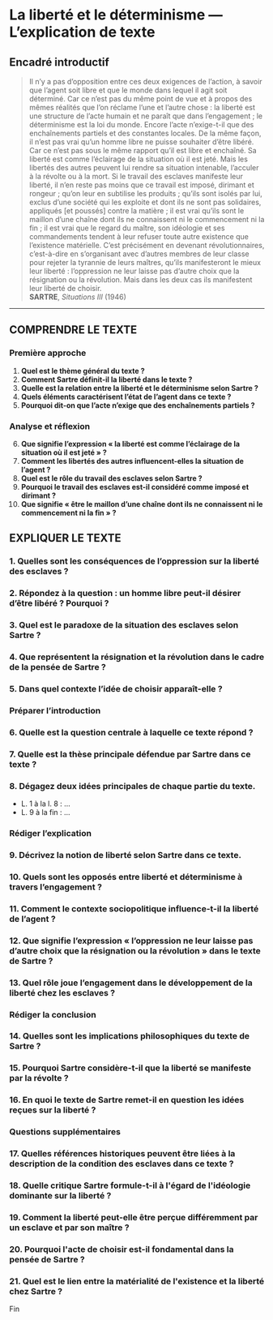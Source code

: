 # La liberté et le déterminisme — L’explication de texte

## Encadré introductif
> Il n’y a pas d’opposition entre ces deux exigences de l’action, à savoir que l’agent soit libre et que le monde dans lequel il agit soit déterminé. Car ce n’est pas du même point de vue et à propos des mêmes réalités que l’on réclame l’une et l’autre chose : la liberté est une structure de l’acte humain et ne paraît que dans l’engagement ; le déterminisme est la loi du monde. Encore l’acte n’exige-t-il que des enchaînements partiels et des constantes locales. De la même façon, il n’est pas vrai qu’un homme libre ne puisse souhaiter d’être libéré. Car ce n’est pas sous le même rapport qu’il est libre et enchaîné. Sa liberté est comme l’éclairage de la situation où il est jeté. Mais les libertés des autres peuvent lui rendre sa situation intenable, l’acculer à la révolte ou à la mort. Si le travail des esclaves manifeste leur liberté, il n’en reste pas moins que ce travail est imposé, dirimant et rongeur ; qu’on leur en subtilise les produits ; qu’ils sont isolés par lui, exclus d’une société qui les exploite et dont ils ne sont pas solidaires, appliqués [et poussés] contre la matière ; il est vrai qu’ils sont le maillon d’une chaîne dont ils ne connaissent ni le commencement ni la fin ; il est vrai que le regard du maître, son idéologie et ses commandements tendent à leur refuser toute autre existence que l’existence matérielle. C’est précisément en devenant révolutionnaires, c’est-à-dire en s’organisant avec d’autres membres de leur classe pour rejeter la tyrannie de leurs maîtres, qu’ils manifesteront le mieux leur liberté : l’oppression ne leur laisse pas d’autre choix que la résignation ou la révolution. Mais dans les deux cas ils manifestent leur liberté de choisir.  
> **SARTRE**, *Situations III* (1946)

---

## COMPRENDRE LE TEXTE

### Première approche

1. **Quel est le thème général du texte ?**  
2. **Comment Sartre définit-il la liberté dans le texte ?**  
3. **Quelle est la relation entre la liberté et le déterminisme selon Sartre ?**  
4. **Quels éléments caractérisent l’état de l’agent dans ce texte ?**  
5. **Pourquoi dit-on que l’acte n’exige que des enchaînements partiels ?**  

### Analyse et réflexion

6. **Que signifie l’expression « la liberté est comme l’éclairage de la situation où il est jeté » ?**  
7. **Comment les libertés des autres influencent-elles la situation de l’agent ?**  
8. **Quel est le rôle du travail des esclaves selon Sartre ?**  
9. **Pourquoi le travail des esclaves est-il considéré comme imposé et dirimant ?**  
10. **Que signifie « être le maillon d’une chaîne dont ils ne connaissent ni le commencement ni la fin » ?**  

## EXPLIQUER LE TEXTE

### 1. Quelles sont les conséquences de l’oppression sur la liberté des esclaves ?  
### 2. Répondez à la question : un homme libre peut-il désirer d’être libéré ? Pourquoi ?  
### 3. Quel est le paradoxe de la situation des esclaves selon Sartre ?  
### 4. Que représentent la résignation et la révolution dans le cadre de la pensée de Sartre ?  
### 5. Dans quel contexte l’idée de choisir apparaît-elle ?  

### Préparer l’introduction

### 6. Quelle est la question centrale à laquelle ce texte répond ?  
### 7. Quelle est la thèse principale défendue par Sartre dans ce texte ?  
### 8. Dégagez deux idées principales de chaque partie du texte.  
- L. 1 à la l. 8 : ...  
- L. 9 à la fin : ...  

### Rédiger l’explication

### 9. Décrivez la notion de liberté selon Sartre dans ce texte.  
### 10. Quels sont les opposés entre liberté et déterminisme à travers l’engagement ?  
### 11. Comment le contexte sociopolitique influence-t-il la liberté de l’agent ?  
### 12. Que signifie l’expression « l’oppression ne leur laisse pas d’autre choix que la résignation ou la révolution » dans le texte de Sartre ?  
### 13. Quel rôle joue l’engagement dans le développement de la liberté chez les esclaves ?  

### Rédiger la conclusion

### 14. Quelles sont les implications philosophiques du texte de Sartre ?  
### 15. Pourquoi Sartre considère-t-il que la liberté se manifeste par la révolte ?  
### 16. En quoi le texte de Sartre remet-il en question les idées reçues sur la liberté ?  

### Questions supplémentaires

### 17. Quelles références historiques peuvent être liées à la description de la condition des esclaves dans ce texte ?  
### 18. Quelle critique Sartre formule-t-il à l'égard de l'idéologie dominante sur la liberté ?  
### 19. Comment la liberté peut-elle être perçue différemment par un esclave et par son maître ?  
### 20. Pourquoi l'acte de choisir est-il fondamental dans la pensée de Sartre ?  
### 21. Quel est le lien entre la matérialité de l'existence et la liberté chez Sartre ?  

Fin